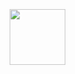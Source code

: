 <div id="header" align="center">
  <img src="https://i.giphy.com/media/v1.Y2lkPTc5MGI3NjExMXo5aWJ5MmpmdXp4cmhkc2FqbWlhbnY2aWphbWJ0YW5obGk1YXRhNCZlcD12MV9pbnRlcm5hbF9naWZfYnlfaWQmY3Q9Zw/LTYT5GTIiAMBa/giphy.gif" width="100"/>
</div>
